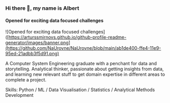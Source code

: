 ### Hi there 👋,  my name is Albert
#### Opened for exciting data focused challenges
![Opened for exciting data focused challenges]([https://arturssmirnovs.github.io/github-profile-readme-generator/images/banner.png](https://github.com/NaUrovne/NaUrovne/blob/main/ab1de400-ffe4-11e9-95ed-21adbb3f5d91.png)

A Computer System Engineering graduate with a penchant for data and storytelling. Analytical thinker, passionate about getting insights from data, and learning new relevant stuff to get domain expertise in different areas to complete a project.

Skills: Python / ML / Data Visualisation / Statistics / Analytical Methods Development
